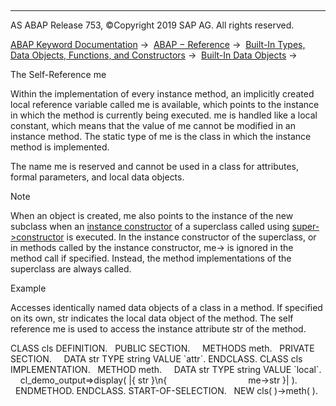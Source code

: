   

* * *

AS ABAP Release 753, ©Copyright 2019 SAP AG. All rights reserved.

[ABAP Keyword Documentation](javascript:call_link\('abenabap.htm'\)) →  [ABAP − Reference](javascript:call_link\('abenabap_reference.htm'\)) →  [Built-In Types, Data Objects, Functions, and Constructors](javascript:call_link\('abenbuilt_in.htm'\)) →  [Built-In Data Objects](javascript:call_link\('abenbuilt_in_objects.htm'\)) → 

The Self-Reference me

Within the implementation of every instance method, an implicitly created local reference variable called me is available, which points to the instance in which the method is currently being executed. me is handled like a local constant, which means that the value of me cannot be modified in an instance method. The static type of me is the class in which the instance method is implemented.

The name me is reserved and cannot be used in a class for attributes, formal parameters, and local data objects.

Note

When an object is created, me also points to the instance of the new subclass when an [instance constructor](javascript:call_link\('abeninstance_constructor_glosry.htm'\) "Glossary Entry") of a superclass called using [super->constructor](javascript:call_link\('abapcall_method_meth_super.htm'\)) is executed. In the instance constructor of the superclass, or in methods called by the instance constructor, me-> is ignored in the method call if specified. Instead, the method implementations of the superclass are always called.

Example

Accesses identically named data objects of a class in a method. If specified on its own, str indicates the local data object of the method. The self reference me is used to access the instance attribute str of the method.

CLASS cls DEFINITION.
  PUBLIC SECTION.
    METHODS meth.
  PRIVATE SECTION.
    DATA str TYPE string VALUE \`attr\`.
ENDCLASS.
CLASS cls IMPLEMENTATION.
  METHOD meth.
    DATA str TYPE string VALUE \`local\`.
    cl\_demo\_output=>display( |{ str }\\n{
                                me->str }| ).
  ENDMETHOD.
ENDCLASS.
START-OF-SELECTION.
  NEW cls( )->meth( ).